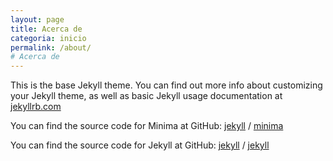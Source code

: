 ```yaml
---
layout: page
title: Acerca de
categoria: inicio
permalink: /about/
# Acerca de
---
```


This is the base Jekyll theme. You can find out more info about customizing your Jekyll theme, as well as basic Jekyll usage documentation at [jekyllrb.com](https://jekyllrb.com/)

You can find the source code for Minima at GitHub:
[jekyll][jekyll-organization] / [minima](https://github.com/jekyll/minima)

You can find the source code for Jekyll at GitHub:
[jekyll][jekyll-organization] / [jekyll](https://github.com/jekyll/jekyll)


[jekyll-organization]: https://github.com/jekyll

<!--
Cursos y talleres recibidos:

| Plataforma | Curso | Fecha |
| --- | --- | ---|
| [Casa de Lletres](https://www.casadelletres.eu/redaccion_cientifica) | ¿Cómo escribir en inglés un artículo científico? | Julio 2019 |
-->